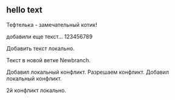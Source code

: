 ## hello text

Тефтелька - замечательный котик!

добавили еще текст...
123456789

Добавить текст локально.


Текст в новой ветке Newbranch.

Добавил локальный конфликт.
Разрешаем конфликт.
Добавил локальный конфликт.


2й конфликт локально.
